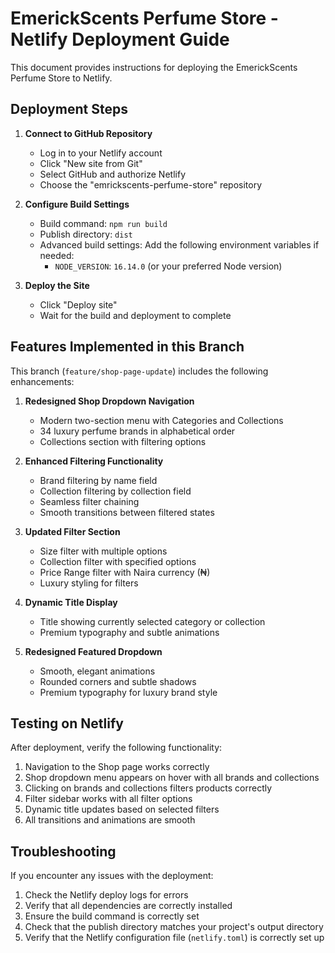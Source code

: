 # EmerickScents Perfume Store - Netlify Deployment Guide

This document provides instructions for deploying the EmerickScents Perfume Store to Netlify.

## Deployment Steps

1. **Connect to GitHub Repository**
   - Log in to your Netlify account
   - Click "New site from Git"
   - Select GitHub and authorize Netlify
   - Choose the "emrickscents-perfume-store" repository

2. **Configure Build Settings**
   - Build command: `npm run build`
   - Publish directory: `dist`
   - Advanced build settings: Add the following environment variables if needed:
     - `NODE_VERSION`: `16.14.0` (or your preferred Node version)

3. **Deploy the Site**
   - Click "Deploy site"
   - Wait for the build and deployment to complete

## Features Implemented in this Branch

This branch (`feature/shop-page-update`) includes the following enhancements:

1. **Redesigned Shop Dropdown Navigation**
   - Modern two-section menu with Categories and Collections
   - 34 luxury perfume brands in alphabetical order
   - Collections section with filtering options

2. **Enhanced Filtering Functionality**
   - Brand filtering by name field
   - Collection filtering by collection field
   - Seamless filter chaining
   - Smooth transitions between filtered states

3. **Updated Filter Section**
   - Size filter with multiple options
   - Collection filter with specified options
   - Price Range filter with Naira currency (₦)
   - Luxury styling for filters

4. **Dynamic Title Display**
   - Title showing currently selected category or collection
   - Premium typography and subtle animations

5. **Redesigned Featured Dropdown**
   - Smooth, elegant animations
   - Rounded corners and subtle shadows
   - Premium typography for luxury brand style

## Testing on Netlify

After deployment, verify the following functionality:

1. Navigation to the Shop page works correctly
2. Shop dropdown menu appears on hover with all brands and collections
3. Clicking on brands and collections filters products correctly
4. Filter sidebar works with all filter options
5. Dynamic title updates based on selected filters
6. All transitions and animations are smooth

## Troubleshooting

If you encounter any issues with the deployment:

1. Check the Netlify deploy logs for errors
2. Verify that all dependencies are correctly installed
3. Ensure the build command is correctly set
4. Check that the publish directory matches your project's output directory
5. Verify that the Netlify configuration file (`netlify.toml`) is correctly set up